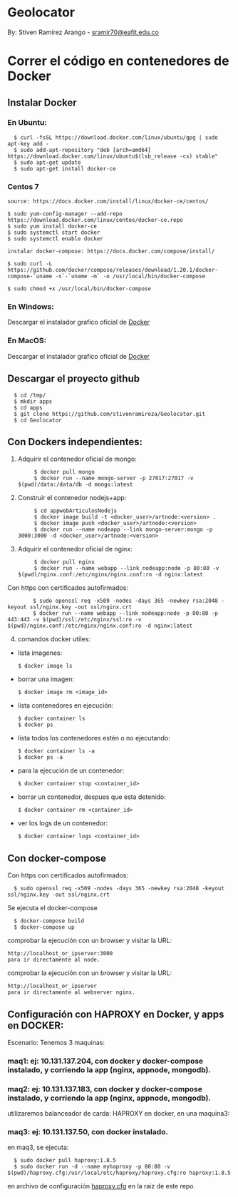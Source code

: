 # Geolocator

By: Stiven Ramírez Arango - sramir70@eafit.edu.co

# Correr el código en contenedores de Docker

## Instalar Docker

### En Ubuntu:

      $ curl -fsSL https://download.docker.com/linux/ubuntu/gpg | sudo apt-key add -
      $ sudo add-apt-repository "deb [arch=amd64] https://download.docker.com/linux/ubuntu$(lsb_release -cs) stable"
      $ sudo apt-get update
      $ sudo apt-get install docker-ce

### Centos 7

    source: https://docs.docker.com/install/linux/docker-ce/centos/
    
    $ sudo yum-config-manager --add-repo https://download.docker.com/linux/centos/docker-ce.repo
    $ sudo yum install docker-ce
    $ sudo systemctl start docker
    $ sudo systemctl enable docker

    instalar docker-compose: https://docs.docker.com/compose/install/

    $ sudo curl -L https://github.com/docker/compose/releases/download/1.20.1/docker-compose-`uname -s`-`uname -m` -o /usr/local/bin/docker-compose

    $ sudo chmod +x /usr/local/bin/docker-compose

### En Windows:

Descargar el instalador grafico oficial de [Docker](https://docs.docker.com/docker-for-windows/install/)

### En MacOS:

Descargar el instalador grafico oficial de [Docker](https://docs.docker.com/docker-for-mac/install/)

## Descargar el proyecto github

      $ cd /tmp/
      $ mkdir apps
      $ cd apps
      $ git clone https://github.com/stivenramireza/Geolocator.git
      $ cd Geolocator

## Con Dockers independientes:

1. Adquirir el contenedor oficial de mongo:

            $ docker pull mongo
            $ docker run --name mongo-server -p 27017:27017 -v $(pwd)/data:/data/db -d mongo:latest

2. Construir el contenedor nodejs+app:

            $ cd appwebArticulosNodejs
            $ docker image build -t <docker_user>/artnode:<version> .
            $ docker image push <docker_user>/artnode:<version>
            $ docker run --name nodeapp --link mongo-server:mongo -p 3000:3000 -d <docker_user>/artnode:<version>

3. Adquirir el contenedor oficial de nginx:

            $ docker pull nginx
            $ docker run --name webapp --link nodeapp:node -p 80:80 -v $(pwd)/nginx.conf:/etc/nginx/nginx.conf:ro -d nginx:latest

Con https con certificados autofirmados:

            $ sudo openssl req -x509 -nodes -days 365 -newkey rsa:2048 -keyout ssl/nginx.key -out ssl/nginx.crt
            $ docker run --name webapp --link nodeapp:node -p 80:80 -p 443:443 -v $(pwd)/ssl:/etc/nginx/ssl:ro -v $(pwd)/nginx.conf:/etc/nginx/nginx.conf:ro -d nginx:latest

4. comandos docker utiles:

* lista imagenes:

      $ docker image ls

* borrar una imagen:

      $ docker image rm <image_id>


* lista contenedores en ejecución: 

      $ docker container ls
      $ docker ps
  
* lista todos los contenedores estén o no ejecutando:

      $ docker container ls -a
      $ docker ps -a

* para la ejecución de un contenedor:

      $ docker container stop <container_id> 

* borrar un contenedor, despues que esta detenido:

      $ docker container rm <container_id> 

* ver los logs de un contenedor:

      $ docker container logs <container_id> 

## Con docker-compose

Con https con certificados autofirmados:

      $ sudo openssl req -x509 -nodes -days 365 -newkey rsa:2048 -keyout ssl/nginx.key -out ssl/nginx.crt

Se ejecuta el docker-compose

      $ docker-compose build
      $ docker-compose up

comprobar la ejecución con un browser y visitar la URL:

    http://localhost_or_ipserver:3000
    para ir directamente al node.

comprobar la ejecución con un browser y visitar la URL:

    http://localhost_or_ipserver
    para ir directamente al webserver nginx.

## Configuración con HAPROXY en Docker, y apps en DOCKER:

Escenario: Tenemos 3 maquinas:

### maq1: ej: 10.131.137.204, con docker y docker-compose instalado, y corriendo la app (nginx, appnode, mongodb).

### maq2: ej: 10.131.137.183, con docker y docker-compose instalado, y corriendo la app (nginx, appnode, mongodb).

utilizaremos balanceador de carda: HAPROXY en docker, en una maquina3:

### maq3: ej: 10.131.137.50, con docker instalado.

en maq3, se ejecuta:

      $ sudo docker pull haproxy:1.8.5
      $ sudo docker run -d --name myhaproxy -p 80:80 -v $(pwd)/haproxy.cfg:/usr/local/etc/haproxy/haproxy.cfg:ro haproxy:1.8.5

en archivo de configuración [haproxy.cfg](haproxy.cfg) en la raiz de este repo.      